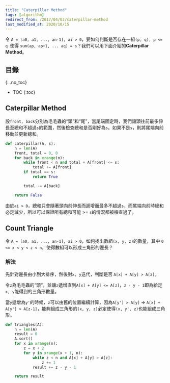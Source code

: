 ```yaml
---
title: "Caterpillar Method"
tags: [algorithm]
redirect_from: /2017/04/03/caterpillar-method
last_modified_at: 2020/10/15
---
```


令 `A = [a0, a1, ..., an-1], ai > 0`，要如何判斷是否存在一組`(p, q), p <= q `使得 `sum(ap, ap+1, ... aq) = s`？我們可以用下面介紹的**Caterpillar Method**。

## 目錄
{: .no_toc}

- TOC
{:toc}

## Caterpillar Method

設`front, back`分別為毛毛蟲的“頭”和“尾”，當尾端固定時，我們讓頭往前最多伸長至總和不超過`s`的範圍，然後檢查總和是否剛好為`s`。如果不是`s`，則將尾端向前移動並更新總和。

~~~Python
def caterpillar(A, s):
    n = len(A)
    front, total = 0, 0
    for back in xrange(n):
        while front < n and total + A[front] <= s:
            total += A[front]
        if total == s:
            return True

        total -= A[back]

    return False
~~~

由於`ai > 0`，總和只會隨著頭向前伸長而遞增而最多不超過`s`，而尾端向前時總和必定減少，所以可以保證所有總和可能 >= `s`的情況都被檢查過了。

## Count Triangle

令 `A = [a0, a1, ..., an-1], ai > 0`，如何找出數組`(x, y, z)`的數量，其中 `0 <= x < y < z < n`，使得數組可以形成三角形的邊長？

### 解法

先針對邊長由小到大排序，然後對`x, y`迭代，判斷是否 `A[x] + A[y] > A[z]`。

令`z`為毛毛蟲的“頭“，並讓`z`遞增直到`A[x] + A[y] <= A[z]`，`z - y - 1`即為給定`x, y`能得到的三角形數量。

當`y`遞增為`y'`的時候，`z`可以由舊的位置繼續計算，因為`A[y'] > A[y]` => `A[x] + A[y'] > A[z-1]`，能夠組成三角形的`(x, y, z)`必定使得`(x, y', z)`也能組成三角形。

~~~Python
def triangles(A):
    n = len(A)
    result = 0
    A.sort()
    for x in xrange(n):
        z = x + 2
        for y in xrange(x + 1, n):
            while z < n and A[x] + A[y] > A[z]:
                z += 1
            result += z - y - 1

    return result
~~~

